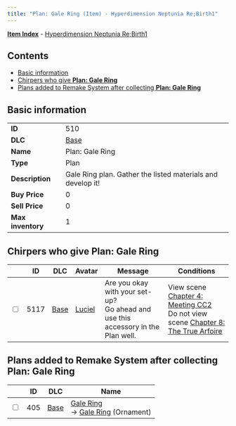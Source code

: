 ```yaml
---
title: "Plan: Gale Ring (Item) - Hyperdimension Neptunia Re;Birth1"
---
```


[**Item Index**](/neptunia/rb1/item/index.html) - [Hyperdimension Neptunia Re;Birth1](/neptunia/rb1)

## Contents

- [Basic information](#basic-information)
- [Chirpers who give **Plan: Gale Ring**](#chirpers-who-give-plan-gale-ring)
- [Plans added to Remake System after collecting **Plan: Gale Ring**](#plans-added-to-remake-system-after-collecting-plan-gale-ring)

## Basic information

|   |   |
| -- | -- |
| **ID** | 510 |
| **DLC** | [Base](/neptunia/rb1/dlc/1-base.html) |
| **Name** | Plan: Gale Ring |
| **Type** | Plan |
| **Description** | Gale Ring plan. Gather the listed materials and develop it! |
| **Buy Price** | 0 |
| **Sell Price** | 0 |
| **Max inventory** | 1 |


## Chirpers who give **Plan: Gale Ring**

|    | ID | DLC | Avatar | Message | Conditions |
| -- | -- | --- | ------ | ------- | ---------- |
| <input type="checkbox" id="rb1-chirper-event-1-5117" class="trackbox" /> | 5117 | [Base](/neptunia/rb1/dlc/1-base.html) | [Luciel](/neptunia/rb1/undefined/1-231-luciel.html) | Are you okay with your set-up?<br />Go ahead and use this accessory in the Plan well. | View scene [Chapter 4: Meeting CC2](/neptunia/rb1/scene/1-406-chapter-4-meeting-cc2.html)<br />Do not view scene [Chapter 8: The True Arfoire](/neptunia/rb1/scene/1-807-chapter-8-the-true-arfoire.html) |


## Plans added to Remake System after collecting **Plan: Gale Ring**

|    | ID | DLC | Name |
| -- | -- | --- | ---- |
| <input type="checkbox" id="rb1-remake-1-405" class="trackbox" /> | 405 | [Base](/neptunia/rb1/dlc/1-base.html) | [Gale Ring](/neptunia/rb1/remake/1-405-gale-ring.html)<br /> → [Gale Ring](/neptunia/rb1/item/1-2731-gale-ring.html) (Ornament) |
